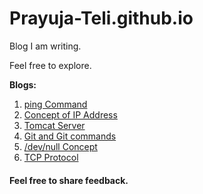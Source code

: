 # Prayuja-Teli.github.io

Blog I am writing.

Feel free to explore.

**Blogs:**
1. [ping Command](https://Prayuja-Teli.github.io/Blog/ping)
2. [Concept of IP Address](https://Prayuja-Teli.github.io/Blog/IPAddress)
3. [Tomcat Server](https://Prayuja-Teli.github.io/Blog/Tomcat)
4. [Git and Git commands](https://Prayuja-Teli.github.io/Blog/git)
5. [/dev/null Concept](https://Prayuja-Teli.github.io/Blog/Filesystem)
6. [TCP Protocol](https://Prayuja-Teli.github.io/Blog/TCP)



#### Feel free to share feedback.
